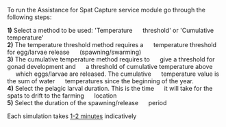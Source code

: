To run the Assistance for Spat Capture service module go through the following steps:  

**1)** Select a method to be used: 'Temperature
&nbsp;&nbsp;&nbsp;&nbsp;&nbsp;threshold' or 'Cumulative temperature'  
**2)** The temperature threshold method requires a
&nbsp;&nbsp;&nbsp;&nbsp;&nbsp;temperature threshold for egg/larvae release
&nbsp;&nbsp;&nbsp;&nbsp;&nbsp;(spawning/swarming)  
**3)** The cumulative temperature method requires to
&nbsp;&nbsp;&nbsp;&nbsp;&nbsp;give a threshold for gonad development and
&nbsp;&nbsp;&nbsp;&nbsp;&nbsp;a threshold of cumulative temperature above
&nbsp;&nbsp;&nbsp;&nbsp;&nbsp;which eggs/larvae are released. The cumulative
&nbsp;&nbsp;&nbsp;&nbsp;&nbsp;temperature value is the sum of water
&nbsp;&nbsp;&nbsp;&nbsp;&nbsp;temperatures since the beginning of the year.  
**4)** Select the pelagic larval duration. This is the time
&nbsp;&nbsp;&nbsp;&nbsp;&nbsp;it will take for the spats to drift to the farming
&nbsp;&nbsp;&nbsp;&nbsp;&nbsp;location  
**5)** Select the duration of the spawning/release
&nbsp;&nbsp;&nbsp;&nbsp;&nbsp;period

Each simulation takes <u>1-2 minutes</u> indicatively